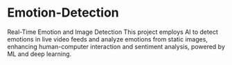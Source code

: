 # Emotion-Detection
Real-Time Emotion and Image Detection  This project employs AI to detect emotions in live video feeds and analyze emotions from static images, enhancing human-computer interaction and sentiment analysis, powered by ML and deep learning.
